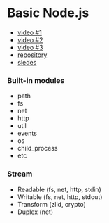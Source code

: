 # Basic Node.js



* [video #1](https://www.youtube.com/watch?v=CAvqa6Lj_Rg)
* [video #2](https://www.youtube.com/watch?v=TEuDTl8SdZo)
* [video #3](https://www.youtube.com/watch?v=3Pp0K_rgk8U)
* [repository](https://github.com/NikitaRudy/nodejs-lecture)
* [sledes](https://slides.com/nikitarudy)

### Built-in modules
* path
* fs
* net
* http
* util
* events
* os
* child_process
* etc

### Stream
* Readable (fs, net, http, stdin)
* Writable (fs, net, http, stdout)
* Transform (zlid, crypto)
* Duplex (net)